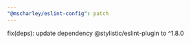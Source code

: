 ```yaml
---
"@mscharley/eslint-config": patch
---
```


fix(deps): update dependency @stylistic/eslint-plugin to ^1.8.0
